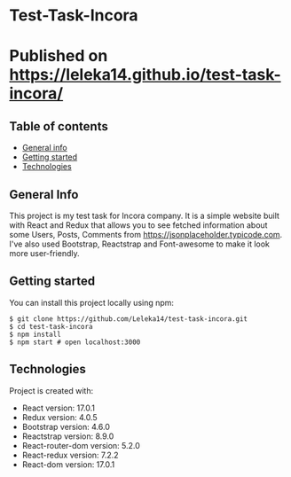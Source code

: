 # Test-Task-Incora
# Published on https://leleka14.github.io/test-task-incora/

## Table of contents
* [General info](#general-info)
* [Getting started](#getting-started)
* [Technologies](#technologies)

## General Info
This project is my test task for Incora company. It is a simple website built with React and Redux that allows you to see fetched information about some Users, Posts, Comments from https://jsonplaceholder.typicode.com. I've also used Bootstrap, Reactstrap and Font-awesome to make it look more user-friendly.

## Getting started
You can install this project locally using npm:
```
$ git clone https://github.com/Leleka14/test-task-incora.git
$ cd test-task-incora
$ npm install
$ npm start # open localhost:3000
```

## Technologies
Project is created with:
* React version: 17.0.1
* Redux version: 4.0.5
* Bootstrap version: 4.6.0
* Reactstrap version: 8.9.0
* React-router-dom version: 5.2.0
* React-redux version: 7.2.2
* React-dom version: 17.0.1

